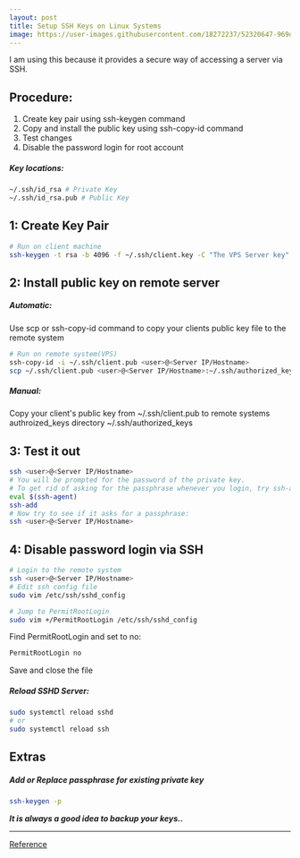 ```yaml
---
layout: post
title: Setup SSH Keys on Linux Systems
image: https://user-images.githubusercontent.com/18272237/52320647-969db400-299e-11e9-8f1e-eaf581275d38.jpg
---
```


I am using this because it provides a secure way of accessing a server via SSH.

## Procedure:
1. Create key pair using ssh-keygen command
2. Copy and install the public key using ssh-copy-id command
3. Test changes
4. Disable the password login for root account

##### Key locations:
```bash
~/.ssh/id_rsa # Private Key
~/.ssh/id_rsa.pub # Public Key
```

## 1: Create Key Pair
```bash
# Run on client machine
ssh-keygen -t rsa -b 4096 -f ~/.ssh/client.key -C "The VPS Server key"
```

## 2: Install public key on remote server
##### Automatic: 
Use scp or ssh-copy-id command to copy your clients public key file to the remote system
```bash
# Run on remote system(VPS)
ssh-copy-id -i ~/.ssh/client.pub <user>@<Server IP/Hostname>
scp ~/.ssh/client.pub <user>@<Server IP/Hostname>:~/.ssh/authorized_keys
```
##### Manual: 
Copy your client's public key from ~/.ssh/client.pub to remote systems authroized_keys directory ~/.ssh/authorized_keys

## 3: Test it out
```bash
ssh <user>@<Server IP/Hostname>
# You will be prompted for the password of the private key.
# To get rid of asking for the passphrase whenever you login, try ssh-agent or ssh-add, follow below:
eval $(ssh-agent)
ssh-add
# Now try to see if it asks for a passphrase:
ssh <user>@<Server IP/Hostname>
```

## 4: Disable password login via SSH
```bash
# Login to the remote system
ssh <user>@<Server IP/Hostname>
# Edit ssh config file
sudo vim /etc/ssh/sshd_config

# Jump to PermitRootLogin
sudo vim +/PermitRootLogin /etc/ssh/sshd_config
```
Find PermitRootLogin and set to no:
```bash
PermitRootLogin no
```
Save and close the file

##### Reload SSHD Server:
```bash
sudo systemctl reload sshd
# or
sudo systemctl reload ssh
```


## Extras
##### Add or Replace passphrase for existing private key
```bash
ssh-keygen -p
```

_**It is always a good idea to backup your keys..**_


***
[Reference](https://www.cyberciti.biz/faq/how-to-set-up-ssh-keys-on-linux-unix/)
